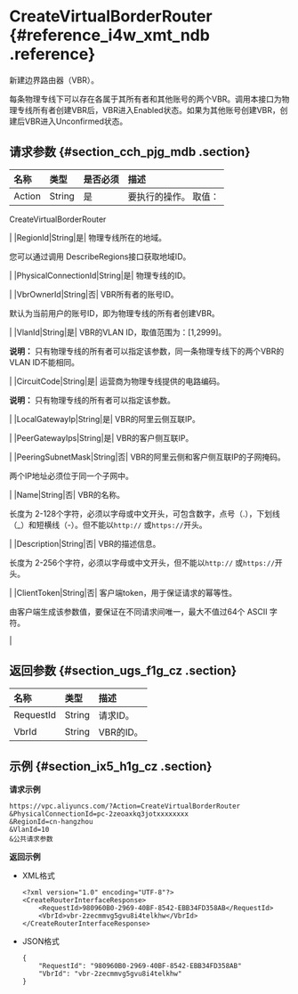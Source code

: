 # CreateVirtualBorderRouter {#reference_i4w_xmt_ndb .reference}

新建边界路由器（VBR）。

每条物理专线下可以存在各属于其所有者和其他账号的两个VBR。调用本接口为物理专线所有者创建VBR后，VBR进入Enabled状态。如果为其他账号创建VBR，创建后VBR进入Unconfirmed状态。

## 请求参数 {#section_cch_pjg_mdb .section}

|名称|类型|是否必须|描述|
|:-|:-|:---|:-|
|Action|String|是| 要执行的操作。 取值：

 CreateVirtualBorderRouter

 |
|RegionId|String|是| 物理专线所在的地域。

 您可以通过调用 DescribeRegions接口获取地域ID。

 |
|PhysicalConnectionId|String|是| 物理专线的ID。

 |
|VbrOwnerId|String|否| VBR所有者的账号ID。

 默认为当前用户的账号ID，即为物理专线的所有者创建VBR。

 |
|VlanId|String|是| VBR的VLAN ID，取值范围为：\[1,2999\]。

 **说明：** 只有物理专线的所有者可以指定该参数，同一条物理专线下的两个VBR的VLAN ID不能相同。

 |
|CircuitCode|String|是| 运营商为物理专线提供的电路编码。

 **说明：** 只有物理专线的所有者可以指定该参数。

 |
|LocalGatewayIp|String|是| VBR的阿里云侧互联IP。

 |
|PeerGatewayIps|String|是| VBR的客户侧互联IP。

 |
|PeeringSubnetMask|String|否| VBR的阿里云侧和客户侧互联IP的子网掩码。

 两个IP地址必须位于同一个子网中。

 |
|Name|String|否| VBR的名称。

 长度为 2-128个字符，必须以字母或中文开头，可包含数字，点号（.），下划线（\_）和短横线（-）。但不能以`http://` 或`https://`开头。

 |
|Description|String|否| VBR的描述信息。

 长度为 2-256个字符，必须以字母或中文开头，但不能以`http://` 或`https://`开头。

 |
|ClientToken|String|否| 客户端token，用于保证请求的幂等性。

 由客户端生成该参数值，要保证在不同请求间唯一，最大不值过64个 ASCII 字符。

 |

## 返回参数 {#section_ugs_f1g_cz .section}

|名称|类型|描述|
|:-|:-|:-|
|RequestId|String|请求ID。|
|VbrId|String|VBR的ID。|

## 示例 {#section_ix5_h1g_cz .section}

**请求示例**

``` {#createVPCpub}
https://vpc.aliyuncs.com/?Action=CreateVirtualBorderRouter
&PhysicalConnectionId=pc-2zeoaxkq3jotxxxxxxxx
&RegionId=cn-hangzhou
&VlanId=10
&公共请求参数
```

**返回示例**

-   XML格式

    ```
    <?xml version="1.0" encoding="UTF-8"?>
    <CreateRouterInterfaceResponse>
        <RequestId>980960B0-2969-40BF-8542-EBB34FD358AB</RequestId>
        <VbrId>vbr-2zecmmvg5gvu8i4telkhw</VbrId>
    </CreateRouterInterfaceResponse>
    ```

-   JSON格式

    ```
    { 
        "RequestId": "980960B0-2969-40BF-8542-EBB34FD358AB"
        "VbrId": "vbr-2zecmmvg5gvu8i4telkhw"
    }
    ```


